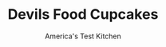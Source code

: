 ---
layout: ../../layouts/MarkdownPostLayout.astro
title: Devils Food Cupcakes
author: America's Test Kitchen
pubDate: 2023-03-15
description: "When properly prepared, devils food cake has an intense chocolate flavor and a delicate, almost velvety crumb. When baked in cupcake form, though, it can be a messy experience."
image_url: https://res.cloudinary.com/hksqkdlah/image/upload/ar_1:1,c_fill,dpr_2.0,f_auto,fl_lossy.progressive.strip_profile,g_faces:auto,q_auto:low,w_344/36913_sfs-devils-food-cupcakes-12
tags: ["Desserts or Baked Goods","Chocolate","Cakes"]
calories: 4684
protein: 2
carbohydrates: 22
fats: 
fiber: 1
ingredients: ["2/3 cup, boiling water","2/3 cup (2 ounces), natural cocoa powder","4 ounces, semisweet chocolate, chopped","2 tablespoons, instant espresso powder or instant coffee","4 , large eggs","2/3 cup, sour cream","2 teaspoons, vanilla extract","1 1/2 cups (7½ ounces), all-purpose flour","1 teaspoon, baking soda","1/2 teaspoon, table salt","3/4 cup (5¼ ounces), granulated sugar","3/4 cup packed (5¼ ounces), light brown sugar","16 tablespoons, unsalted butter (2 sticks), softened but still cool"]
serves: 24
time: ""
instructions: ["Adjust rack to lower-middle position and heat oven to 350 degrees. Line 2 standard muffin tins with cupcake liners.","Whisk boiling water, cocoa, chocolate, and espresso powder together in small bowl. Whisk eggs, sour cream, and vanilla together in medium bowl until well combined.","With electric mixer on low speed, combine flour, baking soda, salt, granulated sugar, and brown sugar in large bowl until blended. Add butter and mix on low until incorporated, about 1 minute. Add egg mixture in 2 additions, then beat at medium speed, scraping down sides of bowl as needed, until combined, about 1 minute.","Add chocolate mixture and beat at medium speed until incorporated, about 1 minute. Divide batter evenly among 24 cupcake liners. Bake until skewer or toothpick inserted in cupcake comes out with a few moist crumbs attached, about 20 minutes. Cool cupcakes in muffin tins for 10 minutes before removing and cooling completely on wire rack. Frost, using one of the related recipes.","To Make Ahead: Unfrosted cupcakes can be stored in an airtight container at room temperature for up to 3 days. (They also can be individually wrapped in plastic and frozen in a zipper-lock bag for up to 1 month.) The frostings can be refrigerated for up to 5 days. Once frosted, the cupcakes are best eaten within a day, but leftovers will keep in the refrigerator for several days."]
nutrition: ["101 mg Potassium","60 mg Phosphorus","24 mg Calcium","1 mg Iron","22 mg Magnesium","119 mg Sodium","11 g Fat","3 g Monounsaturated","54 mg Cholesterol","6 g Saturated","1 g Fiber","13 µg Folic acid","8 µg Folate (food)","13 g Sugars","1 µg Vitamin K","20 g Water","22 g Carbs","31 µg Folate equivalent (total)","2 g Protein","88 µg Vitamin A","195 kcal Energy","13 g Sugars, added","4684 calories"]
notes: "If you don’t have bar or block chocolate on hand, use semisweet chips in the cake and frosting. If you like, you can cut this recipe in half to prepare 12 cupcakes."
---